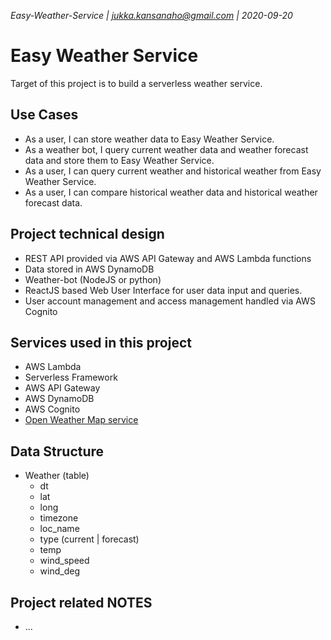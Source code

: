 _Easy-Weather-Service | jukka.kansanaho@gmail.com | 2020-09-20_

# Easy Weather Service

Target of this project is to build a serverless weather service.

## Use Cases

- As a user, I can store weather data to Easy Weather Service.
- As a weather bot, I query current weather data and weather forecast data and store them to Easy Weather Service.
- As a user, I can query current weather and historical weather from Easy Weather Service.
- As a user, I can compare historical weather data and historical weather forecast data.

## Project technical design

- REST API provided via AWS API Gateway and AWS Lambda functions
- Data stored in AWS DynamoDB
- Weather-bot (NodeJS or python)
- ReactJS based Web User Interface for user data input and queries.
- User account management and access management handled via AWS Cognito

## Services used in this project

- AWS Lambda
- Serverless Framework
- AWS API Gateway
- AWS DynamoDB
- AWS Cognito
- [Open Weather Map service](https://openweathermap.org/)

## Data Structure

- Weather (table)
  - dt
  - lat
  - long
  - timezone
  - loc_name
  - type (current | forecast)
  - temp
  - wind_speed
  - wind_deg

## Project related NOTES

- ...
